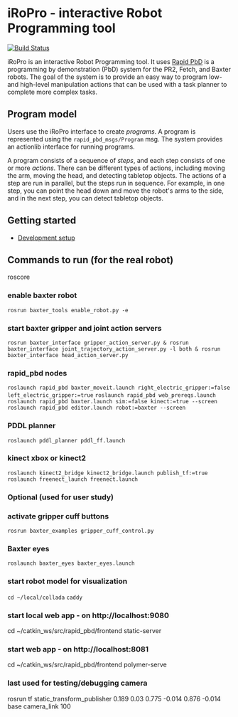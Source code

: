 # iRoPro - interactive Robot Programming tool
[![Build Status](http://build.ros.org/buildStatus/icon?job=Ibin_uT64__rapid_pbd__ubuntu_trusty_amd64__binary)](http://build.ros.org/job/Ibin_uT64__rapid_pbd__ubuntu_trusty_amd64__binary/)

iRoPro is an interactive Robot Programming tool.
It uses [Rapid PbD](https://github.com/jstnhuang/rapid_pbd/) is a programming by demonstration (PbD) system for the PR2, Fetch, and Baxter robots.
The goal of the system is to provide an easy way to program low- and high-level manipulation actions that can be used with a task planner to complete more complex tasks.

## Program model
Users use the iRoPro interface to create *programs*.
A program is represented using the `rapid_pbd_msgs/Program` msg.
The system provides an actionlib interface for running programs.

A program consists of a sequence of *steps*, and each step consists of one or more *actions*.
There can be different types of actions, including moving the arm, moving the head, and detecting tabletop objects.
The actions of a step are run in parallel, but the steps run in sequence.
For example, in one step, you can point the head down and move the robot's arms to the side, and in the next step, you can detect tabletop objects.

## Getting started
- [Development setup](https://github.com/jstnhuang/rapid/wiki/Rapid-PbD-development-setup)

## Commands to run (for the real robot)
roscore

### enable baxter robot
`rosrun baxter_tools enable_robot.py -e`

### start baxter gripper and joint action servers
`rosrun baxter_interface gripper_action_server.py & rosrun baxter_interface joint_trajectory_action_server.py -l both & rosrun baxter_interface head_action_server.py`

### rapid_pbd nodes
`roslaunch rapid_pbd baxter_moveit.launch right_electric_gripper:=false left_electric_gripper:=true`
`roslaunch rapid_pbd web_prereqs.launch`
`roslaunch rapid_pbd baxter.launch sim:=false kinect:=true --screen`
`roslaunch rapid_pbd editor.launch robot:=baxter --screen`

### PDDL planner
`roslaunch pddl_planner pddl_ff.launch`

### kinect xbox or kinect2
`roslaunch kinect2_bridge kinect2_bridge.launch publish_tf:=true`
`roslaunch freenect_launch freenect.launch`

### Optional (used for user study)
### activate gripper cuff buttons
`rosrun baxter_examples gripper_cuff_control.py`
### Baxter eyes
`roslaunch baxter_eyes baxter_eyes.launch`

### start robot model for visualization
`cd ~/local/collada`
`caddy`

### start local web app - on http://localhost:9080
cd ~/catkin_ws/src/rapid_pbd/frontend
static-server

### start web app - on http://localhost:8081
cd ~/catkin_ws/src/rapid_pbd/frontend
polymer-serve

### last used for testing/debugging camera
rosrun tf static_transform_publisher 0.189 0.03 0.775 -0.014 0.876 -0.014 base camera_link 100   
